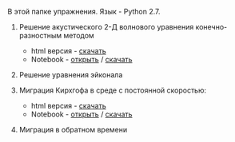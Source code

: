 В этой папке упражнения.
Язык - Python 2.7.

1. Решение акустического 2-Д волнового уравнения конечно-разностным методом
    - html версия - [скачать](https://github.com/antongrin/intro-imaging-msu/raw/master/exercises/ex_01-html_acoustic_fd2d.rar)
    - Notebook - [открыть](https://github.com/antongrin/intro-imaging-msu/blob/master/exercises/ex_01-NB_AcFD2D.ipynb) / [скачать](https://github.com/antongrin/intro-imaging-msu/raw/master/exercises/ex_01-NB_AcFD2D.ipynb)
2. Решение уравнения эйконала
3. Миграция Кирхгофа в среде с постоянной скоростью:
    - html версия - [скачать](https://github.com/antongrin/intro-imaging-msu/raw/master/exercises/ex_01-html_acoustic_fd2d.rar)
    - Notebook - [открыть](https://github.com/antongrin/intro-imaging-msu/blob/master/exercises/ex_03-NB_Kirchhoff_Mig_v5_for_students.ipynb) / [скачать](https://raw.githubusercontent.com/antongrin/intro-imaging-msu/master/exercises/ex_03-NB_Kirchhoff_Mig_v5_for_students.ipynb)

4. Миграция в обратном времени
